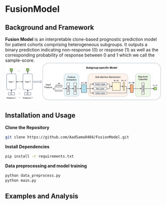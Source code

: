 # FusionModel

## Background and Framework
**Fusion Model** is an interpretable clone-based prognostic prediction model for patient cohorts comprising heterogeneous subgroups. It outputs a binary prediction indicating non-response (0) or response (1) as well as the corresponding probability of response between 0 and 1 which we call the sample-score.
![Overview.png](https://github.com/AadSama0404/FusionModel/blob/main/Overview.png)

## Installation and Usage
**Clone the Repository**
```sh
git clone https://github.com/AadSama0404/FusionModel.git
```
**Install Dependencies**
```sh
pip install -r requirements.txt
```
**Data preprocessing and model training**
```sh
python data_preprocess.py
python main.py
```

## Examples and Analysis

